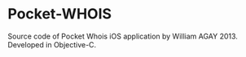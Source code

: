 Pocket-WHOIS
============

Source code of Pocket Whois iOS application by William AGAY 2013.
Developed in Objective-C.
